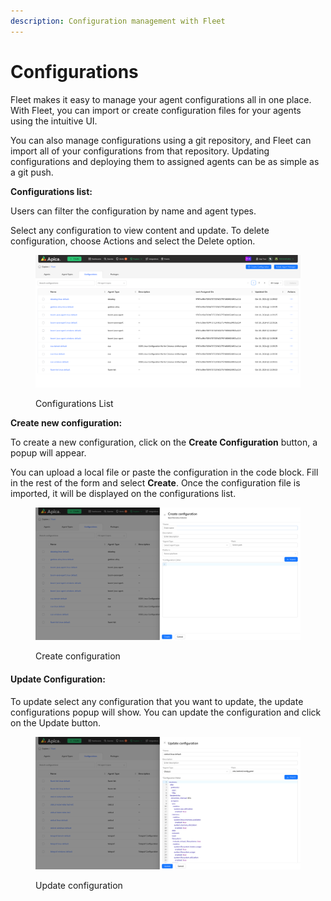 ```yaml
---
description: Configuration management with Fleet
---
```


# Configurations

Fleet makes it easy to manage your agent configurations all in one place. With Fleet, you can import or create configuration files for your agents using the intuitive UI.

You can also manage configurations using a git repository, and Fleet can import all of your configurations from that repository. Updating configurations and deploying them to assigned agents can be as simple as a git push.

**Configurations list:**

Users can filter the configuration by name and agent types.

Select any configuration to view content and update. To delete configuration, choose Actions and select the Delete option.&#x20;

<figure><img src="../.gitbook/assets/image (208).png" alt=""><figcaption><p>Configurations List</p></figcaption></figure>

**Create new configuration:**

To create a new configuration, click on the **Create Configuration** button, a popup will appear. &#x20;

You can upload a local file or paste the configuration in the code block. Fill in the rest of the form and select **Create**.  Once the configuration file is imported, it will be displayed on the configurations list.&#x20;

<figure><img src="../.gitbook/assets/image (209).png" alt=""><figcaption><p>Create configuration</p></figcaption></figure>

#### **Update Configuration:**

To update select any configuration that you want to update, the update configurations popup will show. You can update the configuration and click on the Update button. &#x20;

<figure><img src="../.gitbook/assets/image (210).png" alt=""><figcaption><p>Update configuration</p></figcaption></figure>
